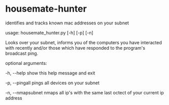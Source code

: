 # housemate-hunter
identifies and tracks known mac addresses on your subnet


usage: housemate_hunter.py [-h] [-p] [-n]

Looks over your subnet, informs you of the computers you have interacted with
recently and/or those which have responded to the program's broadcast ping.

optional arguments:

  -h, --help        show this help message and exit

  -p, --pingall     pings all devices on your subnet

  -n, --nmapsubnet  nmaps all ip's with the same last octect of your current
                    ip address
